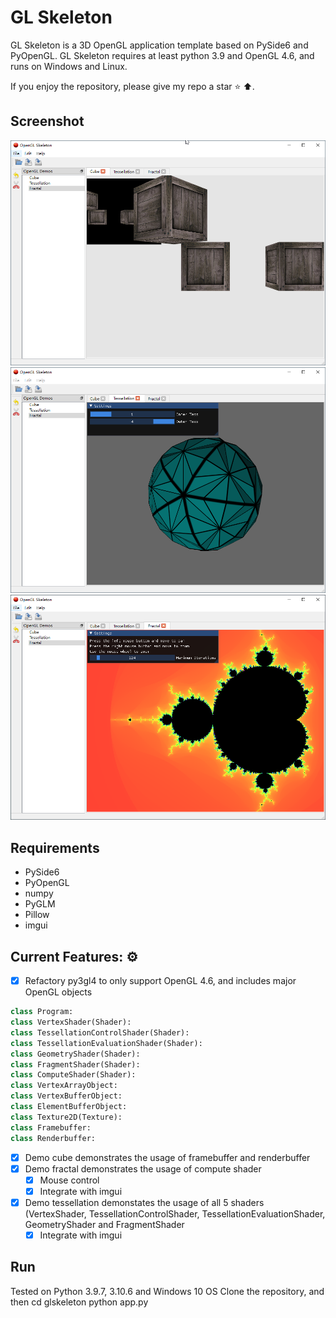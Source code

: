 # GL Skeleton
GL Skeleton is a 3D OpenGL application template based on PySide6 and PyOpenGL.
GL Skeleton requires at least python 3.9 and OpenGL 4.6, and runs on Windows and Linux.

If you enjoy the repository, please give my repo a star ⭐ ⬆️. 

## Screenshot
![screenshot](./screenshot/cube.png)
![screenshot](./screenshot/tessellation.png)
![screenshot](./screenshot/fractal.png)

## Requirements
* PySide6
* PyOpenGL
* numpy
* PyGLM
* Pillow
* imgui


## Current Features: :gear:  

- [x] Refactory py3gl4 to only support OpenGL 4.6, and includes major OpenGL objects
```python
class Program:
class VertexShader(Shader):
class TessellationControlShader(Shader):
class TessellationEvaluationShader(Shader):
class GeometryShader(Shader):
class FragmentShader(Shader):
class ComputeShader(Shader):
class VertexArrayObject:
class VertexBufferObject:
class ElementBufferObject:
class Texture2D(Texture):
class Framebuffer:
class Renderbuffer:
```
- [x] Demo cube demonstrates the usage of framebuffer and renderbuffer
- [x] Demo fractal demonstrates the usage of compute shader
  - [x] Mouse control
  - [x] Integrate with imgui
- [x] Demo tessellation demonstates the usage of all 5 shaders (VertexShader, TessellationControlShader, TessellationEvaluationShader, GeometryShader and FragmentShader
  - [x] Integrate with imgui

## Run
Tested on Python 3.9.7, 3.10.6 and Windows 10 OS
Clone the repository, and then
cd glskeleton
python app.py
